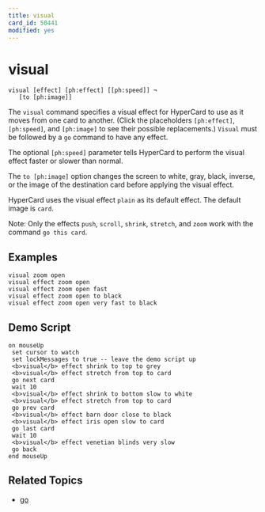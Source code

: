 ```yaml
---
title: visual
card_id: 50441
modified: yes
---
```


# visual

```
visual [effect] [ph:effect] [[ph:speed]] ¬
   [to [ph:image]]
```


The `visual` command specifies a visual effect for HyperCard to use as it moves from one card to another. (Click the placeholders `[ph:effect]`, `[ph:speed]`, and `[ph:image]` to see their possible replacements.) `Visual` must be followed by a `go` command to have any effect.

The optional `[ph:speed]` parameter tells HyperCard to perform the visual effect faster or slower than normal.

The `to [ph:image]` option changes the screen to white, gray, black, inverse, or the image of the destination card before applying the visual effect.

HyperCard uses the visual effect `plain` as its default effect. The default image is `card`.

Note: Only the effects `push`, `scroll`, `shrink`, `stretch`, and `zoom` work with the command `go this card`.

## Examples

```
visual zoom open
visual effect zoom open
visual effect zoom open fast
visual effect zoom open to black
visual effect zoom open very fast to black
```

## Demo Script

```
on mouseUp
 set cursor to watch
 set lockMessages to true -- leave the demo script up
 <b>visual</b> effect shrink to top to grey
 <b>visual</b> effect stretch from top to card
 go next card
 wait 10
 <b>visual</b> effect shrink to bottom slow to white
 <b>visual</b> effect stretch from top to card
 go prev card
 <b>visual</b> effect barn door close to black
 <b>visual</b> effect iris open slow to card
 go last card
 wait 10
 <b>visual</b> effect venetian blinds very slow
 go back
end mouseUp
```

## Related Topics

* [go](/HyperTalkReference/commands/go)
